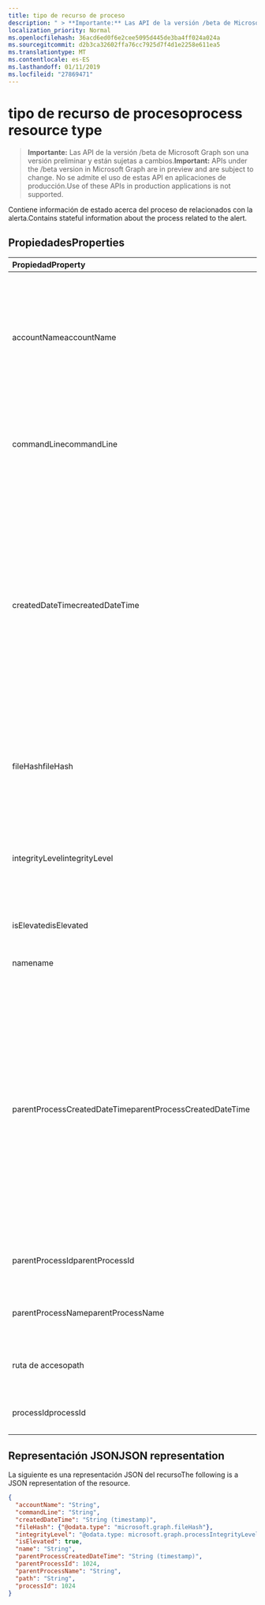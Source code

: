 ```yaml
---
title: tipo de recurso de proceso
description: " > **Importante:** Las API de la versión /beta de Microsoft Graph son una versión preliminar y están sujetas a cambios. No se admite el uso de estas API en aplicaciones de producción."
localization_priority: Normal
ms.openlocfilehash: 36acd6ed0f6e2cee5095d445de3ba4ff024a024a
ms.sourcegitcommit: d2b3ca32602ffa76cc7925d7f4d1e2258e611ea5
ms.translationtype: MT
ms.contentlocale: es-ES
ms.lasthandoff: 01/11/2019
ms.locfileid: "27869471"
---
```

# <a name="process-resource-type"></a><span data-ttu-id="4d720-104">tipo de recurso de proceso</span><span class="sxs-lookup"><span data-stu-id="4d720-104">process resource type</span></span>

 > <span data-ttu-id="4d720-105">**Importante:** Las API de la versión /beta de Microsoft Graph son una versión preliminar y están sujetas a cambios.</span><span class="sxs-lookup"><span data-stu-id="4d720-105">**Important:** APIs under the /beta version in Microsoft Graph are in preview and are subject to change.</span></span> <span data-ttu-id="4d720-106">No se admite el uso de estas API en aplicaciones de producción.</span><span class="sxs-lookup"><span data-stu-id="4d720-106">Use of these APIs in production applications is not supported.</span></span>

<span data-ttu-id="4d720-107">Contiene información de estado acerca del proceso de relacionados con la alerta.</span><span class="sxs-lookup"><span data-stu-id="4d720-107">Contains stateful information about the process related to the alert.</span></span>

## <a name="properties"></a><span data-ttu-id="4d720-108">Propiedades</span><span class="sxs-lookup"><span data-stu-id="4d720-108">Properties</span></span>

| <span data-ttu-id="4d720-109">Propiedad</span><span class="sxs-lookup"><span data-stu-id="4d720-109">Property</span></span>   | <span data-ttu-id="4d720-110">Tipo</span><span class="sxs-lookup"><span data-stu-id="4d720-110">Type</span></span>|<span data-ttu-id="4d720-111">Description</span><span class="sxs-lookup"><span data-stu-id="4d720-111">Description</span></span>|
|:---------------|:--------|:----------|
|<span data-ttu-id="4d720-112">accountName</span><span class="sxs-lookup"><span data-stu-id="4d720-112">accountName</span></span>|<span data-ttu-id="4d720-113">Cadena</span><span class="sxs-lookup"><span data-stu-id="4d720-113">String</span></span>|<span data-ttu-id="4d720-114">Identificador (se ejecutó el proceso en el contexto de cuenta de usuario) de cuenta de usuario por ejemplo, AccountName, SID y así sucesivamente.</span><span class="sxs-lookup"><span data-stu-id="4d720-114">User account identifier (user account context the process ran under) for example, AccountName, SID, and so on.</span></span>|
|<span data-ttu-id="4d720-115">commandLine</span><span class="sxs-lookup"><span data-stu-id="4d720-115">commandLine</span></span>|<span data-ttu-id="4d720-116">Cadena</span><span class="sxs-lookup"><span data-stu-id="4d720-116">String</span></span>|<span data-ttu-id="4d720-117">La línea de comandos de invocación de proceso completo incluyendo todos los parámetros.</span><span class="sxs-lookup"><span data-stu-id="4d720-117">The full process invocation commandline including all parameters.</span></span>|
|<span data-ttu-id="4d720-118">createdDateTime</span><span class="sxs-lookup"><span data-stu-id="4d720-118">createdDateTime</span></span>|<span data-ttu-id="4d720-119">DateTimeOffset</span><span class="sxs-lookup"><span data-stu-id="4d720-119">DateTimeOffset</span></span>|<span data-ttu-id="4d720-120">Hora a la que se inició el proceso.</span><span class="sxs-lookup"><span data-stu-id="4d720-120">Time at which the process was started.</span></span> <span data-ttu-id="4d720-121">El tipo de marca de tiempo representa la información de fecha y hora con el formato ISO 8601 y está siempre en hora UTC.</span><span class="sxs-lookup"><span data-stu-id="4d720-121">The Timestamp type represents date and time information using ISO 8601 format and is always in UTC time.</span></span> <span data-ttu-id="4d720-122">Por ejemplo, medianoche en la zona horaria UTC del 1 de enero de 2014 sería así: `'2014-01-01T00:00:00Z'`.</span><span class="sxs-lookup"><span data-stu-id="4d720-122">For example, midnight UTC on Jan 1, 2014 would look like this: `'2014-01-01T00:00:00Z'`.</span></span>|
|<span data-ttu-id="4d720-123">fileHash</span><span class="sxs-lookup"><span data-stu-id="4d720-123">fileHash</span></span>|[<span data-ttu-id="4d720-124">fileHash</span><span class="sxs-lookup"><span data-stu-id="4d720-124">fileHash</span></span>](filehash.md)|<span data-ttu-id="4d720-125">Tipo complejo que contiene los valores de hash de archivo (criptográficas y la ubicación).</span><span class="sxs-lookup"><span data-stu-id="4d720-125">Complex type containing file hashes (cryptographic and location-sensitive).</span></span>|
|<span data-ttu-id="4d720-126">integrityLevel</span><span class="sxs-lookup"><span data-stu-id="4d720-126">integrityLevel</span></span>|<span data-ttu-id="4d720-127">processIntegrityLevel</span><span class="sxs-lookup"><span data-stu-id="4d720-127">processIntegrityLevel</span></span>|<span data-ttu-id="4d720-128">El nivel de la integridad del proceso.</span><span class="sxs-lookup"><span data-stu-id="4d720-128">The integrity level of the process.</span></span> <span data-ttu-id="4d720-129">Los valores posibles son: `unknown`, `untrusted`, `low`, `medium`, `high`, `system`.</span><span class="sxs-lookup"><span data-stu-id="4d720-129">Possible values are: `unknown`, `untrusted`, `low`, `medium`, `high`, `system`.</span></span>|
|<span data-ttu-id="4d720-130">isElevated</span><span class="sxs-lookup"><span data-stu-id="4d720-130">isElevated</span></span>|<span data-ttu-id="4d720-131">Booleano</span><span class="sxs-lookup"><span data-stu-id="4d720-131">Boolean</span></span>|<span data-ttu-id="4d720-132">Es True si el proceso es un elevado.</span><span class="sxs-lookup"><span data-stu-id="4d720-132">True if the process is elevated.</span></span>|
|<span data-ttu-id="4d720-133">name</span><span class="sxs-lookup"><span data-stu-id="4d720-133">name</span></span>|<span data-ttu-id="4d720-134">Cadena</span><span class="sxs-lookup"><span data-stu-id="4d720-134">String</span></span>|<span data-ttu-id="4d720-135">El nombre de archivo de imagen del proceso.</span><span class="sxs-lookup"><span data-stu-id="4d720-135">The name of the process' Image file.</span></span>|
|<span data-ttu-id="4d720-136">parentProcessCreatedDateTime</span><span class="sxs-lookup"><span data-stu-id="4d720-136">parentProcessCreatedDateTime</span></span>|<span data-ttu-id="4d720-137">DateTimeOffset</span><span class="sxs-lookup"><span data-stu-id="4d720-137">DateTimeOffset</span></span>|<span data-ttu-id="4d720-138">Fecha y hora en que se inició el proceso primario.</span><span class="sxs-lookup"><span data-stu-id="4d720-138">DateTime at which the parent process was started.</span></span> <span data-ttu-id="4d720-139">El tipo de marca de tiempo representa la información de fecha y hora con el formato ISO 8601 y está siempre en hora UTC.</span><span class="sxs-lookup"><span data-stu-id="4d720-139">The Timestamp type represents date and time information using ISO 8601 format and is always in UTC time.</span></span> <span data-ttu-id="4d720-140">Por ejemplo, medianoche en la zona horaria UTC del 1 de enero de 2014 sería así: `'2014-01-01T00:00:00Z'`.</span><span class="sxs-lookup"><span data-stu-id="4d720-140">For example, midnight UTC on Jan 1, 2014 would look like this: `'2014-01-01T00:00:00Z'`.</span></span>|
|<span data-ttu-id="4d720-141">parentProcessId</span><span class="sxs-lookup"><span data-stu-id="4d720-141">parentProcessId</span></span>|<span data-ttu-id="4d720-142">Int32</span><span class="sxs-lookup"><span data-stu-id="4d720-142">Int32</span></span>|<span data-ttu-id="4d720-143">El proceso de identificador (PID) del proceso principal.</span><span class="sxs-lookup"><span data-stu-id="4d720-143">The Process ID (PID) of the parent process.</span></span>|
|<span data-ttu-id="4d720-144">parentProcessName</span><span class="sxs-lookup"><span data-stu-id="4d720-144">parentProcessName</span></span>|<span data-ttu-id="4d720-145">Cadena</span><span class="sxs-lookup"><span data-stu-id="4d720-145">String</span></span>|<span data-ttu-id="4d720-146">El nombre del archivo de imagen del proceso principal.</span><span class="sxs-lookup"><span data-stu-id="4d720-146">The name of the image file of the parent process.</span></span>|
|<span data-ttu-id="4d720-147">ruta de acceso</span><span class="sxs-lookup"><span data-stu-id="4d720-147">path</span></span>|<span data-ttu-id="4d720-148">String</span><span class="sxs-lookup"><span data-stu-id="4d720-148">String</span></span>|<span data-ttu-id="4d720-149">Ruta de acceso completa, incluido el nombre de archivo.</span><span class="sxs-lookup"><span data-stu-id="4d720-149">Full path, including filename.</span></span>|
|<span data-ttu-id="4d720-150">processId</span><span class="sxs-lookup"><span data-stu-id="4d720-150">processId</span></span>|<span data-ttu-id="4d720-151">Int32</span><span class="sxs-lookup"><span data-stu-id="4d720-151">Int32</span></span>|<span data-ttu-id="4d720-152">El proceso de identificador (PID) del proceso.</span><span class="sxs-lookup"><span data-stu-id="4d720-152">The Process ID (PID) of the process.</span></span>|

## <a name="json-representation"></a><span data-ttu-id="4d720-153">Representación JSON</span><span class="sxs-lookup"><span data-stu-id="4d720-153">JSON representation</span></span>

<span data-ttu-id="4d720-154">La siguiente es una representación JSON del recurso</span><span class="sxs-lookup"><span data-stu-id="4d720-154">The following is a JSON representation of the resource.</span></span>

<!-- {
  "blockType": "resource",
  "optionalProperties": [

  ],
  "@odata.type": "microsoft.graph.process"
}-->

```json
{
  "accountName": "String",
  "commandLine": "String",
  "createdDateTime": "String (timestamp)",
  "fileHash": {"@odata.type": "microsoft.graph.fileHash"},
  "integrityLevel": "@odata.type: microsoft.graph.processIntegrityLevel",
  "isElevated": true,
  "name": "String",
  "parentProcessCreatedDateTime": "String (timestamp)",
  "parentProcessId": 1024,
  "parentProcessName": "String",
  "path": "String",
  "processId": 1024
}

```

<!-- uuid: 8fcb5dbc-d5aa-4681-8e31-b001d5168d79
2015-10-25 14:57:30 UTC -->
<!-- {
  "type": "#page.annotation",
  "description": "process resource",
  "keywords": "",
  "section": "documentation",
  "tocPath": ""
}-->
